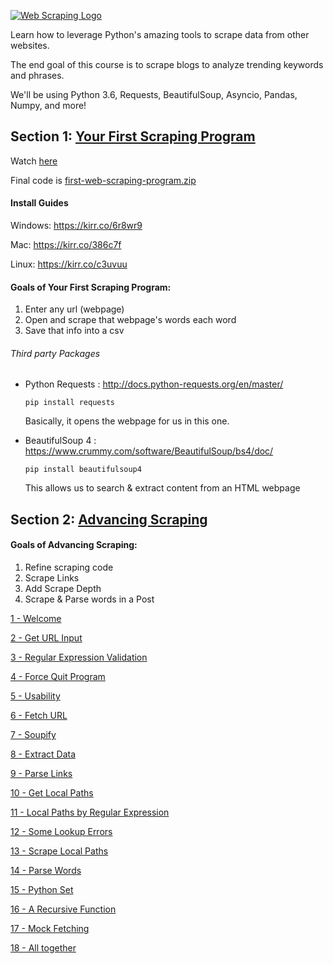 [![Web Scraping Logo](https://cfe2-static.s3-us-west-2.amazonaws.com/media/courses/web-scraping/images/Web-Scraping.jpg)](https://www.codingforentrepreneurs.com/courses/web-scraping/)

Learn how to leverage Python's amazing tools to scrape data from other websites.

The end goal of this course is to scrape blogs to analyze trending keywords and phrases.

We'll be using Python 3.6, Requests, BeautifulSoup, Asyncio, Pandas, Numpy, and more!

## Section 1: [Your First Scraping Program](https://www.codingforentrepreneurs.com/courses/web-scraping/your-first-scraping-program/)
Watch [here](https://www.codingforentrepreneurs.com/courses/web-scraping/your-first-scraping-program/)

Final code is [first-web-scraping-program.zip](./first-web-scraping-program.zip)

#### Install Guides
Windows: https://kirr.co/6r8wr9

Mac: https://kirr.co/386c7f

Linux: https://kirr.co/c3uvuu

#### Goals of Your First Scraping Program:

1. Enter any url (webpage)
2. Open and scrape that webpage's words each word
3. Save that info into a csv

###### Third party Packages

- Python Requests : http://docs.python-requests.org/en/master/

    ```
    pip install requests
    ```
    Basically, it opens the webpage for us in this one.

- BeautifulSoup 4 : https://www.crummy.com/software/BeautifulSoup/bs4/doc/

    ```
    pip install beautifulsoup4
    ```
    This allows us to search & extract content from an HTML webpage






## Section 2: [Advancing Scraping](https://www.codingforentrepreneurs.com/courses/web-scraping/advancing-scraping/)


#### Goals of Advancing Scraping:
1. Refine scraping code
2. Scrape Links
3. Add Scrape Depth
4. Scrape & Parse words in a Post


[1 - Welcome](../../tree/118bda3462c7452a828702f3e13a573aa5d28b4a/)

[2 - Get URL Input](../../tree/118bda3462c7452a828702f3e13a573aa5d28b4a/)

[3 - Regular Expression Validation](../../tree/2523039e67cf91ed6552dc31fcc2240b2be30c58/)

[4 - Force Quit Program](../../tree/72c74d214655642bb442e6391a09ca6ab57e1e59/)

[5 - Usability](../../tree/d583c77c7013c0399f51e8052d9c9a1bc0ab044e/)

[6 - Fetch URL](../../tree/38506bc8d45722df18087c624f3910bfc6b61f23/)

[7 - Soupify](../../tree/6b6d4a7d384d49f1f7d69ad1beb6317f8547a99b/)

[8 - Extract Data](../../tree/6fc67c4e424ca64600813dd8a4b16916186e149e/)

[9 - Parse Links](../../tree/beb8beef00da709310267c6e6b94c67f71540b93/)

[10 - Get Local Paths](../../tree/056f95c20c4fc447ff840178dff9abe1cc973880/)

[11 - Local Paths by Regular Expression](../../tree/9909d19a9e2bc2b6934bf571253a3661158ed417/)

[12 - Some Lookup Errors](../../tree/32b91cc58332a01b57406453c5802368f25d6f1c/)

[13 - Scrape Local Paths](../../tree/b6da1d3b02148099514ff8446e0fe535f140a030/)

[14 - Parse Words](../../tree/3a808719fd2f343a9a2e279d65a5d71826d40c30/)

[15 - Python Set](../../tree/2bd7b5fc47cd9d4dddb38b0c63b236e2069845d3/)

[16 - A Recursive Function](../../tree/8bae867a8a89d851333a6ab13aa46f4ba2f76930/)

[17 - Mock Fetching](../../tree/898d69d8e6edab45f266c848b9907192546c5e06/)

[18 - All together](../../tree/fa8de79f2bc4cce3142ff3254ec4aa415eb824d4/)



